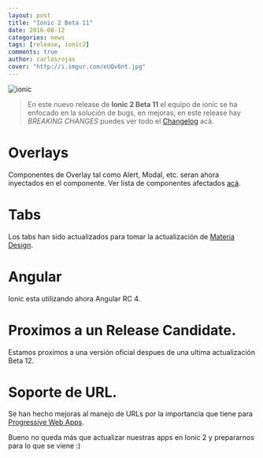 ```yaml
---
layout: post
title: "Ionic 2 Beta 11"
date: 2016-08-12
categories: news
tags: [release, ionic2]
comments: true
author: carlosrojas
cover: "http://i.imgur.com/eUQv6nt.jpg"
---
```


<img class="img-responsive" src="http://i.imgur.com/eUQv6nt.jpg" alt="ionic">

> En este nuevo release de **Ionic 2 Beta 11** el equipo de ionic se ha enfocado en la solución de bugs, en mejoras, en este release hay *BREAKING CHANGES* puedes ver todo el [Changelog](https://github.com/driftyco/ionic/blob/master/CHANGELOG.md#200-beta11-2016-08-05) acá.

# Overlays

Componentes de Overlay tal como Alert, Modal, etc. seran ahora inyectados en el componente. Ver lista de componentes afectados [acá](https://github.com/driftyco/ionic/blob/master/CHANGELOG.md#overlays).

# Tabs

Los tabs han sido actualizados para tomar la actualización de [Materia Design](https://material.google.com/components/bottom-navigation.html).

# Angular

Ionic esta utilizando ahora Angular RC 4.

# Proximos a un Release Candidate.

Estamos proximos a una versión oficial despues de una ultima actualización Beta 12.

# Soporte de URL.

Se han hecho mejoras al manejo de URLs por la importancia que tiene para [Progressive Web Apps](http://blog.ionic.io/what-is-a-progressive-web-app/).


Bueno no queda más que actualizar nuestras apps en Ionic 2 y prepararnos para lo que se viene :)